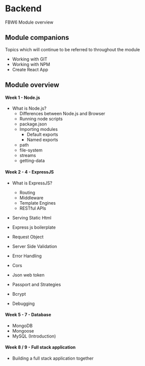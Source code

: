 # Backend

FBW6 Module overview

## Module companions

Topics which will continue to be referred to throughout the module

- Working with GIT
- Working with NPM
- Create React App

## Module overview

#### Week 1 - Node.js

+ What is Node.js?
    - Differences between Node.js and Browser
    - Running node scripts
    - package.json
    - Importing modules
        + Default exports
        + Named exports
     - path
     - file-system
     - streams
     - getting-data

#### Week 2 - 4 - ExpressJS

+ What is ExpressJS?
    - Routing
    - Middleware
    - Template Engines
    - RESTful APIs
  
+ Serving Static Html
+ Express js boilerplate 
+ Request Object
+ Server Side Validation
+ Error Handling
+ Cors
+ Json web token
+ Passport and Strategies
+ Bcrypt
+ Debugging

#### Week 5 - 7 - Database

+ MongoDB
+ Mongoose
+ MySQL (Introduction)

#### Week 8 / 9 - Full stack application

+ Building a full stack application together
